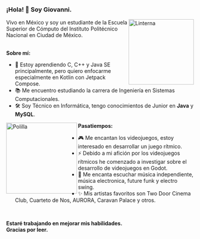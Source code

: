 ### ¡Hola! 👋 Soy Giovanni. 
<img align="right" width=175px alt="Linterna" src="https://github.com/GiomineDev/GiomineDev/assets/127634901/3c6c29b6-6ac1-40e5-92a3-6c2aef675ecb" />
Vivo en México y soy un estudiante de la Escuela Superior de Cómputo del Instituto Politécnico Nacional en Ciudad de México.<br><br>

__Sobre mí:__
- 🌱 Estoy aprendiendo C, C++ y Java SE principalmente, pero quiero enfocarme especialmente en Kotlin con Jetpack Compose.
- 📚 Me encuentro estudiando la carrera de Ingeniería en Sistemas Computacionales.
- 🛠 Soy Técnico en Informática, tengo conocimientos de Junior en __Java__ y __MySQL__.

<img align="left" width=190px alt="Polilla" src="https://github.com/GiomineDev/GiomineDev/assets/127634901/3bf5c8a4-7920-4963-9fba-2104828363cd" />

__Pasatiempos:__
- 🎮 Me encantan los videojuegos, estoy interesado en desarrollar un juego rítmico.
- ⚡ Debido a mi afición por los videojuegos rítmicos he comenzado a investigar sobre el desarrollo de videojuegos en Godot.
- 🎵 Me encanta escuchar música independiente, música electronica, future funk y electro swing.
- ✨ Mis artistas favoritos son Two Door Cinema Club, Cuarteto de Nos, AURORA, Caravan Palace y otros.
<br>

__Estaré trabajando en mejorar mis habilidades.<br>
Gracias por leer.__

